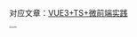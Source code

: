 对应文章：[VUE3+TS+微前端实践](https://github.com/Kuari/Blog/issues/61)


<img src="../../../assets/wx_qr.png" alt="公众号" style="zoom:23%;" />
